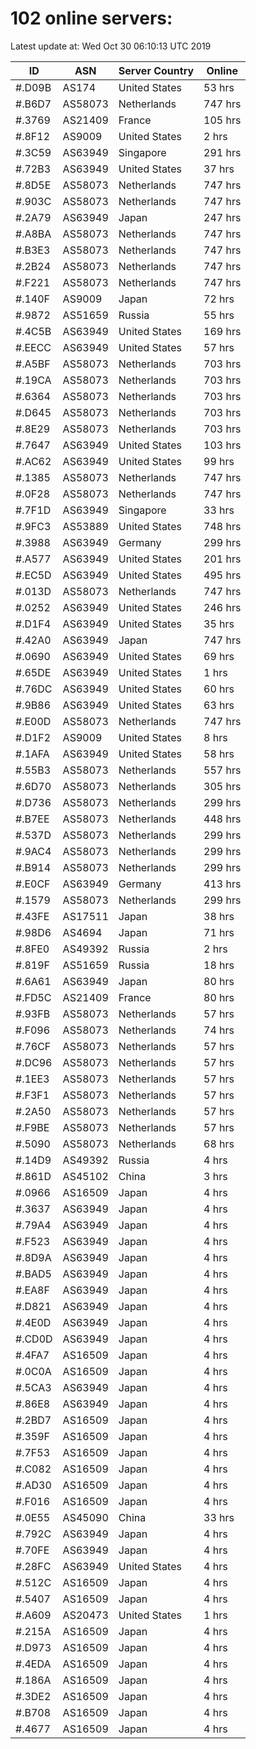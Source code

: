 # 102 online servers:

Latest update at: Wed Oct 30 06:10:13 UTC 2019

| ID | ASN | Server Country | Online |
| -- | --- | -------------- | ------ |
| #.D09B | AS174 | United States | 53 hrs |
| #.B6D7 | AS58073 | Netherlands | 747 hrs |
| #.3769 | AS21409 | France | 105 hrs |
| #.8F12 | AS9009 | United States | 2 hrs |
| #.3C59 | AS63949 | Singapore | 291 hrs |
| #.72B3 | AS63949 | United States | 37 hrs |
| #.8D5E | AS58073 | Netherlands | 747 hrs |
| #.903C | AS58073 | Netherlands | 747 hrs |
| #.2A79 | AS63949 | Japan | 247 hrs |
| #.A8BA | AS58073 | Netherlands | 747 hrs |
| #.B3E3 | AS58073 | Netherlands | 747 hrs |
| #.2B24 | AS58073 | Netherlands | 747 hrs |
| #.F221 | AS58073 | Netherlands | 747 hrs |
| #.140F | AS9009 | Japan | 72 hrs |
| #.9872 | AS51659 | Russia | 55 hrs |
| #.4C5B | AS63949 | United States | 169 hrs |
| #.EECC | AS63949 | United States | 57 hrs |
| #.A5BF | AS58073 | Netherlands | 703 hrs |
| #.19CA | AS58073 | Netherlands | 703 hrs |
| #.6364 | AS58073 | Netherlands | 703 hrs |
| #.D645 | AS58073 | Netherlands | 703 hrs |
| #.8E29 | AS58073 | Netherlands | 703 hrs |
| #.7647 | AS63949 | United States | 103 hrs |
| #.AC62 | AS63949 | United States | 99 hrs |
| #.1385 | AS58073 | Netherlands | 747 hrs |
| #.0F28 | AS58073 | Netherlands | 747 hrs |
| #.7F1D | AS63949 | Singapore | 33 hrs |
| #.9FC3 | AS53889 | United States | 748 hrs |
| #.3988 | AS63949 | Germany | 299 hrs |
| #.A577 | AS63949 | United States | 201 hrs |
| #.EC5D | AS63949 | United States | 495 hrs |
| #.013D | AS58073 | Netherlands | 747 hrs |
| #.0252 | AS63949 | United States | 246 hrs |
| #.D1F4 | AS63949 | United States | 35 hrs |
| #.42A0 | AS63949 | Japan | 747 hrs |
| #.0690 | AS63949 | United States | 69 hrs |
| #.65DE | AS63949 | United States | 1 hrs |
| #.76DC | AS63949 | United States | 60 hrs |
| #.9B86 | AS63949 | United States | 63 hrs |
| #.E00D | AS58073 | Netherlands | 747 hrs |
| #.D1F2 | AS9009 | United States | 8 hrs |
| #.1AFA | AS63949 | United States | 58 hrs |
| #.55B3 | AS58073 | Netherlands | 557 hrs |
| #.6D70 | AS58073 | Netherlands | 305 hrs |
| #.D736 | AS58073 | Netherlands | 299 hrs |
| #.B7EE | AS58073 | Netherlands | 448 hrs |
| #.537D | AS58073 | Netherlands | 299 hrs |
| #.9AC4 | AS58073 | Netherlands | 299 hrs |
| #.B914 | AS58073 | Netherlands | 299 hrs |
| #.E0CF | AS63949 | Germany | 413 hrs |
| #.1579 | AS58073 | Netherlands | 299 hrs |
| #.43FE | AS17511 | Japan | 38 hrs |
| #.98D6 | AS4694 | Japan | 71 hrs |
| #.8FE0 | AS49392 | Russia | 2 hrs |
| #.819F | AS51659 | Russia | 18 hrs |
| #.6A61 | AS63949 | Japan | 80 hrs |
| #.FD5C | AS21409 | France | 80 hrs |
| #.93FB | AS58073 | Netherlands | 57 hrs |
| #.F096 | AS58073 | Netherlands | 74 hrs |
| #.76CF | AS58073 | Netherlands | 57 hrs |
| #.DC96 | AS58073 | Netherlands | 57 hrs |
| #.1EE3 | AS58073 | Netherlands | 57 hrs |
| #.F3F1 | AS58073 | Netherlands | 57 hrs |
| #.2A50 | AS58073 | Netherlands | 57 hrs |
| #.F9BE | AS58073 | Netherlands | 57 hrs |
| #.5090 | AS58073 | Netherlands | 68 hrs |
| #.14D9 | AS49392 | Russia | 4 hrs |
| #.861D | AS45102 | China | 3 hrs |
| #.0966 | AS16509 | Japan | 4 hrs |
| #.3637 | AS63949 | Japan | 4 hrs |
| #.79A4 | AS63949 | Japan | 4 hrs |
| #.F523 | AS63949 | Japan | 4 hrs |
| #.8D9A | AS63949 | Japan | 4 hrs |
| #.BAD5 | AS63949 | Japan | 4 hrs |
| #.EA8F | AS63949 | Japan | 4 hrs |
| #.D821 | AS63949 | Japan | 4 hrs |
| #.4E0D | AS63949 | Japan | 4 hrs |
| #.CD0D | AS63949 | Japan | 4 hrs |
| #.4FA7 | AS16509 | Japan | 4 hrs |
| #.0C0A | AS16509 | Japan | 4 hrs |
| #.5CA3 | AS63949 | Japan | 4 hrs |
| #.86E8 | AS63949 | Japan | 4 hrs |
| #.2BD7 | AS16509 | Japan | 4 hrs |
| #.359F | AS16509 | Japan | 4 hrs |
| #.7F53 | AS16509 | Japan | 4 hrs |
| #.C082 | AS16509 | Japan | 4 hrs |
| #.AD30 | AS16509 | Japan | 4 hrs |
| #.F016 | AS16509 | Japan | 4 hrs |
| #.0E55 | AS45090 | China | 33 hrs |
| #.792C | AS63949 | Japan | 4 hrs |
| #.70FE | AS63949 | Japan | 4 hrs |
| #.28FC | AS63949 | United States | 4 hrs |
| #.512C | AS16509 | Japan | 4 hrs |
| #.5407 | AS16509 | Japan | 4 hrs |
| #.A609 | AS20473 | United States | 1 hrs |
| #.215A | AS16509 | Japan | 4 hrs |
| #.D973 | AS16509 | Japan | 4 hrs |
| #.4EDA | AS16509 | Japan | 4 hrs |
| #.186A | AS16509 | Japan | 4 hrs |
| #.3DE2 | AS16509 | Japan | 4 hrs |
| #.B708 | AS16509 | Japan | 4 hrs |
| #.4677 | AS16509 | Japan | 4 hrs |

